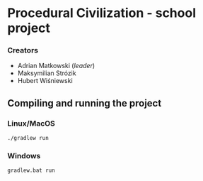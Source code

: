 # Procedural Civilization - school project

### Creators
* Adrian Matkowski (*leader*)
* Maksymilian Strózik
* Hubert Wiśniewski

## Compiling and running the project

### Linux/MacOS
`./gradlew run`

### Windows
`gradlew.bat run`
